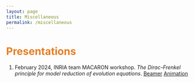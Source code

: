 ```yaml
---
layout: page
title: Miscellaneous
permalink: /miscellaneous
---
```


# <span style="color:#e67e22"> Presentations </span>

1. February 2024, INRIA team MACARON workshop. *The Dirac-Frenkel principle for model reduction of evolution equations*. [Beamer](https://seafile.unistra.fr/f/28df2f00361f44cc88ac/) [Animation](https://seafile.unistra.fr/d/63ff6fa3139e4d2bbdec/)

